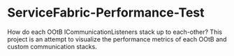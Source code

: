 # ServiceFabric-Performance-Test
How do each OOtB ICommunicationListeners stack up to each-other? This project is an attempt to visualize the performance metrics of each OOtB and custom communication stacks. 
